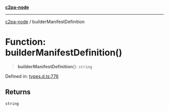 [**c2pa-node**](../README.md)

***

[c2pa-node](../README.md) / builderManifestDefinition

# Function: builderManifestDefinition()

> **builderManifestDefinition**(): `string`

Defined in: [types.d.ts:776](https://github.com/contentauth/c2pa-node-v2/blob/89b34f9846b48a2d62e217587555c0cf0305136a/js-src/types.d.ts#L776)

## Returns

`string`
